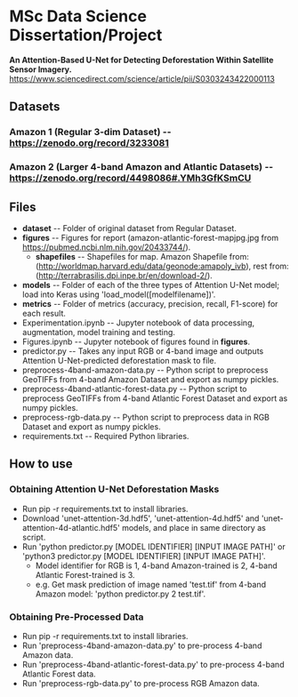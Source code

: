 # MSc Data Science Dissertation/Project

**An Attention-Based U-Net for Detecting Deforestation Within Satellite Sensor Imagery.** 
https://www.sciencedirect.com/science/article/pii/S0303243422000113

## Datasets
### Amazon 1 (Regular 3-dim Dataset) -- https://zenodo.org/record/3233081
### Amazon 2 (Larger 4-band Amazon and Atlantic Datasets) -- https://zenodo.org/record/4498086#.YMh3GfKSmCU

## Files
+ **dataset** -- Folder of original dataset from Regular Dataset.
+ **figures** -- Figures for report (amazon-atlantic-forest-mapjpg.jpg from https://pubmed.ncbi.nlm.nih.gov/20433744/).
  + **shapefiles** -- Shapefiles for map. Amazon Shapefile from: (http://worldmap.harvard.edu/data/geonode:amapoly_ivb), rest from: (http://terrabrasilis.dpi.inpe.br/en/download-2/).
+ **models** -- Folder of each of the three types of Attention U-Net model; load into Keras using 'load_model([modelfilename])'.
+ **metrics** -- Folder of metrics (accuracy, precision, recall, F1-score) for each result.
+ Experimentation.ipynb -- Jupyter notebook of data processing, augmentation, model training and testing.
+ Figures.ipynb -- Jupyter notebook of figures found in **figures**.
+ predictor.py -- Takes any input RGB or 4-band image and outputs Attention U-Net-predicted deforestation mask to file.
+ preprocess-4band-amazon-data.py -- Python script to preprocess GeoTIFFs from 4-band Amazon Dataset and export as numpy pickles.
+ preprocess-4band-atlantic-forest-data.py -- Python script to preprocess GeoTIFFs from 4-band Atlantic Forest Dataset and export as numpy pickles.
+ preprocess-rgb-data.py -- Python script to preprocess data in RGB Dataset and export as numpy pickles.
+ requirements.txt -- Required Python libraries.

## How to use
### Obtaining Attention U-Net Deforestation Masks
+ Run pip -r requirements.txt to install libraries.
+ Download 'unet-attention-3d.hdf5', 'unet-attention-4d.hdf5' and 'unet-attention-4d-atlantic.hdf5' models, and place in same directory as script.
+ Run 'python predictor.py [MODEL IDENTIFIER] [INPUT IMAGE PATH]' or 'python3 predictor.py [MODEL IDENTIFIER] [INPUT IMAGE PATH]'.
  + Model identifier for RGB is 1, 4-band Amazon-trained is 2, 4-band Atlantic Forest-trained is 3.
  + e.g. Get mask prediction of image named 'test.tif' from 4-band Amazon model: 'python predictor.py 2 test.tif'.

### Obtaining Pre-Processed Data
+ Run pip -r requirements.txt to install libraries.
+ Run 'preprocess-4band-amazon-data.py' to pre-process 4-band Amazon data.
+ Run 'preprocess-4band-atlantic-forest-data.py' to pre-process 4-band Atlantic Forest data.
+ Run 'preprocess-rgb-data.py' to pre-process RGB Amazon data.
